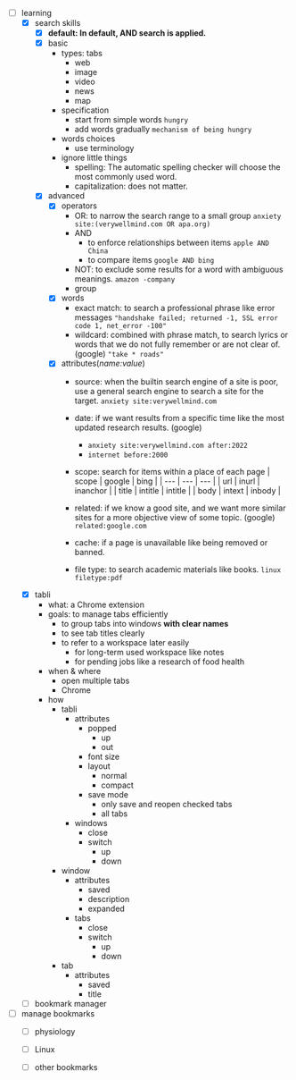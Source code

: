  - [ ] learning
	- [x] search skills
		- [x] **default: In default, AND search is applied.**
		- [x] basic
			- types: tabs
				- web
				- image
				- video
				- news
				- map
			- specification
				- start from simple words
					```hungry```
				- add words gradually
					```mechanism of being hungry```
			- words choices
				- use terminology
			- ignore little things
				- spelling: The automatic spelling checker will choose the most commonly used word.
				- capitalization: does not matter.
		- [x] advanced
			- [x] operators
				- OR: to narrow the search range to a small group
					```anxiety site:(verywellmind.com OR apa.org)```
				- AND
					- to enforce relationships between items
						```apple AND China```
					- to compare items
						```google AND bing``` 
				- NOT: to exclude some results for a word with ambiguous meanings.
					```amazon -company```
				- group
			- [x] words
				- exact match: to search a professional phrase like error messages
					```"handshake failed; returned -1, SSL error code 1, net_error -100"```
				- wildcard: combined with phrase match, to search lyrics or words that we do not fully remember or are not clear of. (google)
					```"take * roads"```
			- [x] attributes(*name:value*)
				- source: when the builtin search engine of a site is poor, use a general search engine to search a site for the target.
					```anxiety site:verywellmind.com```
				- date: if we want results from a specific time like the most updated research results. (google) 
					- ```anxiety site:verywellmind.com after:2022```
					- ```internet before:2000```
					
				- scope: search for items within a place of each page
					| scope | google | bing |
					| --- | --- | --- |
					| url | inurl | inanchor |
					| title | intitle | intitle |
					| body | intext | inbody |
					
				- related: if we know a good site, and we want more similar sites for a more objective view of some topic. (google)
					```related:google.com```
				- cache: if a page is unavailable like being removed or banned.
				- file type: to search academic materials like books.
					```linux filetype:pdf```

	- [x] tabli
		- what: a Chrome extension
		- goals: to manage tabs efficiently
			- to group tabs into windows **with clear names**
			- to see tab titles clearly
			- to refer to a workspace later easily
				- for long-term used workspace like notes
				- for pending jobs like a research of food health
		- when & where
			- open multiple tabs
			- Chrome
		- how
			- tabli
				- attributes
					- popped
						- up
						- out
					- font size
					- layout
						- normal
						- compact
					- save mode
						- only save and reopen checked tabs
						- all tabs 
				- windows
					- close
					- switch
						- up
						- down
			- window
				- attributes
					- saved
					- description
					- expanded
				- tabs
					- close
					- switch
						- up
						- down
			- tab
				- attributes
					- saved
					- title
	- [ ] bookmark manager
- [ ] manage bookmarks
	- [ ] physiology
	- [ ] Linux
	- [ ] other bookmarks

 



<!--stackedit_data:
eyJoaXN0b3J5IjpbLTE3MzgyNDI5OTVdfQ==
-->